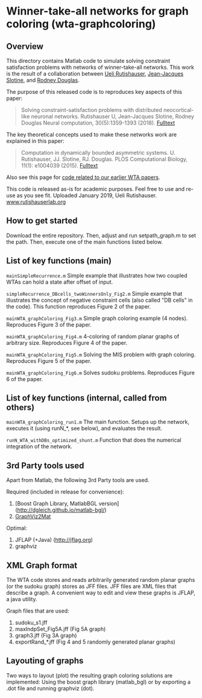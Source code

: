 # Winner-take-all networks for graph coloring (wta-graphcoloring)

## Overview
This directory contains Matlab code to simulate solving constraint satisfaction problems with networks of winner-take-all networks. This work is the result of a collaboration between [Ueli Rutishauser](http://rutishauserlab.org), [Jean-Jacques Slotine](http://web.mit.edu/nsl/www/), and [Rodney Douglas](http://www.ini.uzh.ch).

The purpose of this released code is to reproduces key aspects of this paper:
>Solving constraint-satisfaction problems with distributed neocortical-like neuronal networks. Rutishauser U, Jean-Jacques Slotine, Rodney Douglas Neural computation, 30(5):1359-1393 (2018). [Fulltext](https://www.ncbi.nlm.nih.gov/pmc/articles/PMC5930080/)

The key theoretical concepts used to make these networks work are explained in this paper:
>Computation in dynamically bounded asymmetric systems. U. Rutishauser, JJ. Slotine, RJ. Douglas. PLOS Computational Biology, 11(1): e1004039 (2015). [Fulltext](https://journals.plos.org/ploscompbiol/article?id=10.1371/journal.pcbi.1004039)

Also see this page for [code related to our earlier WTA papers](https://services.ini.uzh.ch/~urut/DFAWTA/).

This code is released as-is for academic purposes. Feel free to use and re-use as you see fit.
Uploaded January 2019, Ueli Rutishauser. www.rutishauserlab.org 

## How to get started
Download the entire repository. Then, adjust and run setpath_graph.m to set the path. Then, execute one of the main functions listed below.

## List of key functions (main)

```mainSimpleRecurrence.m``` Simple example that illustrates how two coupled WTAs can hold a state after offset of input.

```simpleRecurrence_DBcells_twoWinnersOnly_Fig2.m``` Simple example that illustrates the concept of negative constraint cells (also called "DB cells" in the code).
This function reproduces Figure 2 of the paper.

```mainWTA_graphColoring_Fig3.m``` Simple graph coloring example (4 nodes). Reproduces Figure 3 of the paper.

```mainWTA_graphColoring_Fig4.m``` 4-coloring of random planar graphs of arbitrary size. Reproduces Figure 4 of the paper.

```mainWTA_graphColoring_Fig5.m``` Solving the MIS problem with graph coloring. Reproduces Figure 5 of the paper.

```mainWTA_graphColoring_Fig6.m``` Solves sudoku problems. Reproduces Figure 6 of the paper.

## List of key functions (internal, called from others)

```mainWTA_graphColoring_run1.m``` The main function. Setups up the network, executes it (using runN_*, see below), and evaluates the result.

```runN_WTA_withDBs_optimized_shunt.m``` Function that does the numerical integration of the network.

## 3rd Party tools used
Apart from Matlab, the following 3rd Party tools are used.

Required (included in release for convenience):
1. [Boost Graph Library, MatlabBGL version] (http://dgleich.github.io/matlab-bgl/)
2. [GraphViz2Mat](https://www.mathworks.com/matlabcentral/fileexchange/4518-matlab-graphviz-interface)

Optimal:
1. JFLAP (+Java) (http://jflag.org)
2. graphviz

## XML Graph format

The WTA code stores and reads arbitrarily generated random planar graphs (or the sudoku graph) stores as JFF files.
JFF files are XML files that describe a graph. A convenient way to edit and view these graphs is JFLAP, a java utility.

Graph files that are used: 
1. sudoku_s1.jff
2. maxIndpSet_Fig5A.jff  (Fig 5A graph)
3. graph3.jff (Fig 3A graph)
4. exportRand_*.jff  (Fig 4 and 5 randomly generated planar graphs)

## Layouting of graphs

Two ways to layout (plot) the resulting graph coloring solutions are implemented:
Using the boost graph library (matlab_bgl) or by exporting a .dot file and running graphviz (dot).

